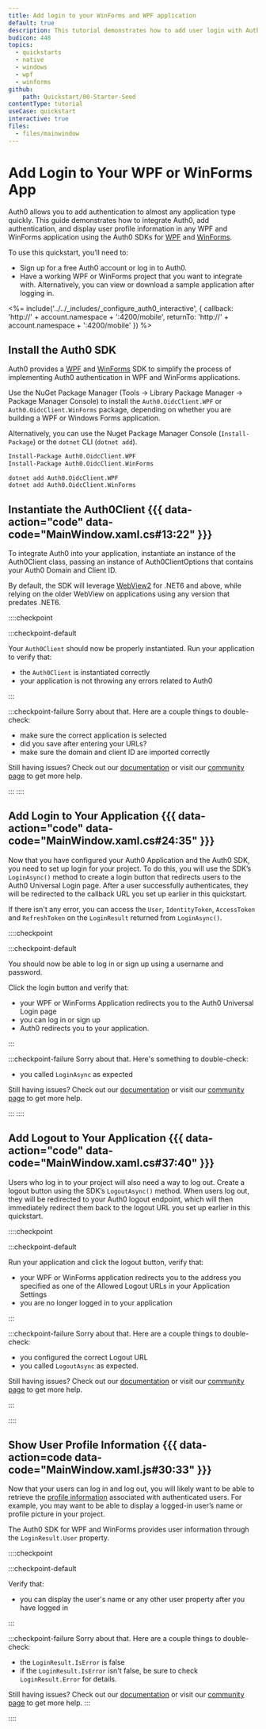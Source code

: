 ```yaml
---
title: Add login to your WinForms and WPF application
default: true
description: This tutorial demonstrates how to add user login with Auth0 to a WPF and WinForms application.
budicon: 448
topics:
  - quickstarts
  - native
  - windows
  - wpf
  - winforms
github:
    path: Quickstart/00-Starter-Seed
contentType: tutorial
useCase: quickstart
interactive: true
files:
  - files/mainwindow
---
```


# Add Login to Your WPF or WinForms App

Auth0 allows you to add authentication to almost any application type quickly. This guide demonstrates how to integrate Auth0, add authentication, and display user profile information in any WPF and WinForms application using the Auth0 SDKs for [WPF](https://www.nuget.org/packages/Auth0.OidcClient.WPF/) and [WinForms](https://www.nuget.org/packages/Auth0.OidcClient.WinForms).

To use this quickstart, you’ll need to:

- Sign up for a free Auth0 account or log in to Auth0.
- Have a working WPF or WinForms project that you want to integrate with. Alternatively, you can view or download a sample application after logging in.

<%= include('../../_includes/_configure_auth0_interactive', { 
  callback: 'http://' + account.namespace + ':4200/mobile',
  returnTo: 'http://' + account.namespace + ':4200/mobile'
}) %>

## Install the Auth0 SDK

Auth0 provides a [WPF](https://www.nuget.org/packages/Auth0.OidcClient.WPF/) and [WinForms](https://www.nuget.org/packages/Auth0.OidcClient.WinForms) SDK to simplify the process of implementing Auth0 authentication in WPF and WinForms applications.

Use the NuGet Package Manager (Tools -> Library Package Manager -> Package Manager Console) to install the `Auth0.OidcClient.WPF` or `Auth0.OidcClient.WinForms` package, depending on whether you are building a WPF or Windows Forms application.

Alternatively, you can use the Nuget Package Manager Console (`Install-Package`) or the `dotnet` CLI (`dotnet add`).

```ps
Install-Package Auth0.OidcClient.WPF
Install-Package Auth0.OidcClient.WinForms
```
```
dotnet add Auth0.OidcClient.WPF
dotnet add Auth0.OidcClient.WinForms
```

## Instantiate the Auth0Client {{{ data-action="code" data-code="MainWindow.xaml.cs#13:22" }}}

To integrate Auth0 into your application, instantiate an instance of the Auth0Client class, passing an instance of Auth0ClientOptions that contains your Auth0 Domain and Client ID.

By default, the SDK will leverage [WebView2](https://learn.microsoft.com/en-us/microsoft-edge/webview2/) for .NET6 and above, while relying on the older WebView on applications using any version that predates .NET6.

::::checkpoint

:::checkpoint-default

Your `Auth0Client` should now be properly instantiated. Run your application to verify that:
- the `Auth0Client` is instantiated correctly
- your application is not throwing any errors related to Auth0

:::

:::checkpoint-failure
Sorry about that. Here are a couple things to double-check:
* make sure the correct application is selected
* did you save after entering your URLs?
* make sure the domain and client ID are imported correctly

Still having issues? Check out our [documentation](https://auth0.com/docs) or visit our [community page](https://community.auth0.com) to get more help.

:::
::::

## Add Login to Your Application {{{ data-action="code" data-code="MainWindow.xaml.cs#24:35" }}}

Now that you have configured your Auth0 Application and the Auth0 SDK, you need to set up login for your project. To do this, you will use the SDK’s `LoginAsync()` method to create a login button that redirects users to the Auth0 Universal Login page. After a user successfully authenticates, they will be redirected to the callback URL you set up earlier in this quickstart.

If there isn't any error, you can access the `User`, `IdentityToken`, `AccessToken` and `RefreshToken` on the `LoginResult` returned from `LoginAsync()`.

::::checkpoint

:::checkpoint-default

You should now be able to log in or sign up using a username and password.

Click the login button and verify that:
* your WPF or WinForms Application redirects you to the Auth0 Universal Login page
* you can log in or sign up
* Auth0 redirects you to your application.

:::

:::checkpoint-failure
Sorry about that. Here's something to double-check:
* you called `LoginAsync` as expected

Still having issues? Check out our [documentation](https://auth0.com/docs) or visit our [community page](https://community.auth0.com) to get more help.

:::
::::

## Add Logout to Your Application {{{ data-action="code" data-code="MainWindow.xaml.cs#37:40" }}}

Users who log in to your project will also need a way to log out. Create a logout button using the SDK’s `LogoutAsync()` method. When users log out, they will be redirected to your Auth0 logout endpoint, which will then immediately redirect them back to the logout URL you set up earlier in this quickstart.

::::checkpoint

:::checkpoint-default

Run your application and click the logout button, verify that:
* your WPF or WinForms application redirects you to the address you specified as one of the Allowed Logout URLs in your Application Settings
* you are no longer logged in to your application

:::

:::checkpoint-failure
Sorry about that. Here are a couple things to double-check:
* you configured the correct Logout URL
* you called `LogoutAsync` as expected.

Still having issues? Check out our [documentation](https://auth0.com/docs) or visit our [community page](https://community.auth0.com) to get more help.

:::

::::

## Show User Profile Information {{{ data-action=code data-code="MainWindow.xaml.js#30:33" }}}

Now that your users can log in and log out, you will likely want to be able to retrieve the [profile information](https://auth0.com/docs/users/concepts/overview-user-profile) associated with authenticated users. For example, you may want to be able to display a logged-in user’s name or profile picture in your project.

The Auth0 SDK for WPF and WinForms provides user information through the `LoginResult.User` property.

::::checkpoint

:::checkpoint-default

Verify that:
* you can display the user's name or any other user property after you have logged in

:::

:::checkpoint-failure
Sorry about that. Here are a couple things to double-check:
* the `LoginResult.IsError` is false
* if the `LoginResult.IsError` isn't false, be sure to check `LoginResult.Error` for details.

Still having issues? Check out our [documentation](https://auth0.com/docs) or visit our [community page](https://community.auth0.com) to get more help.
:::

::::